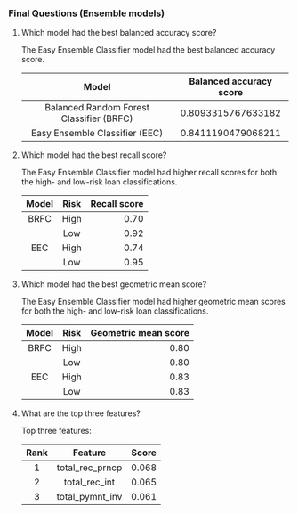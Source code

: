 ### Final Questions (Ensemble models)

1. Which model had the best balanced accuracy score?

    The Easy Ensemble Classifier model had the best balanced accuracy score.

   |Model| Balanced accuracy score|
   |:---:|:----------------------:|
   |Balanced Random Forest Classifier (BRFC)|0.8093315767633182|
   |Easy Ensemble Classifier (EEC)|0.8411190479068211|


2. Which model had the best recall score?

    The Easy Ensemble Classifier model had higher recall scores for both the high- and low-risk loan classifications.

   |Model|Risk|Recall score|
   |:---:|:--:|-----------:|
   |BRFC|High|0.70|
   ||Low|0.92|
   |EEC|High|0.74|
   ||Low|0.95|
   
3. Which model had the best geometric mean score?

    The Easy Ensemble Classifier model had higher geometric mean scores for both the high- and low-risk loan classifications.

   |Model|Risk|Geometric mean score|
   |:---:|:--:|-----------:|
   |BRFC|High|0.80|
   ||Low|0.80|
   |EEC|High|0.83|
   ||Low|0.83|

4. What are the top three features?

    Top three features:
    
    |Rank|Feature|Score|
    |:--:|:-----:|:---:|
    |1|total_rec_prncp|0.068|
    |2|total_rec_int|0.065|
    |3|total_pymnt_inv|0.061|
    
